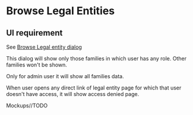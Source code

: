 # Browse Legal Entities

## UI requirement

See [Browse Legal entity dialog](../ui-components/browse-legal-entity-dialog.md) 

This dialog will show only those families in which user has any role. Other families won't be shown. 

Only for admin user it will show all families data.

When user opens any direct link of legal entity page for which that user doesn't have access, it will show access denied page.

Mockups//TODO